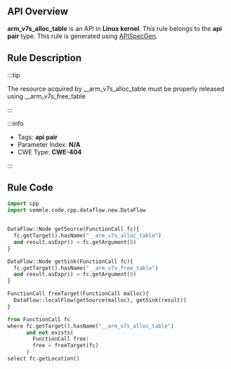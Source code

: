 ---
---


## API Overview
**arm_v7s_alloc_table** is an API in **Linux kernel**. This rule belongs to the **api pair** type. This rule is generated using [APISpecGen](../../tools/APISpecGen).
## Rule Description

:::tip

The resource acquired by __arm_v7s_alloc_table must be properly released using __arm_v7s_free_table

:::

:::info

- Tags: **api pair**
- Parameter Index: **N/A**
- CWE Type: **CWE-404**

:::

## Rule Code
```python
import cpp
import semmle.code.cpp.dataflow.new.DataFlow


DataFlow::Node getSource(FunctionCall fc){
  fc.getTarget().hasName("__arm_v7s_alloc_table")
  and result.asExpr() = fc.getArgument(0)
}

DataFlow::Node getSink(FunctionCall fc){
  fc.getTarget().hasName("__arm_v7s_free_table")
  and result.asExpr() = fc.getArgument(0)
}

FunctionCall freeTarget(FunctionCall malloc){
  DataFlow::localFlow(getSource(malloc), getSink(result))
}

from FunctionCall fc
where fc.getTarget().hasName("__arm_v7s_alloc_table")
      and not exists(
        FunctionCall free| 
        free = freeTarget(fc)
      )
select fc.getLocation()

    
```